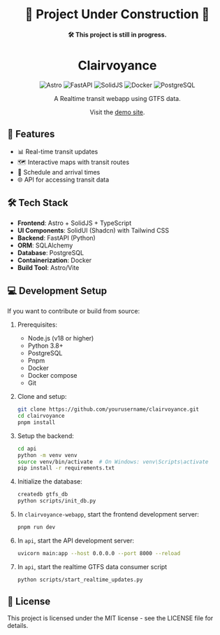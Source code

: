 


<div align="center">

# 🚧 **Project Under Construction** 🚧
 
#### 🛠️ **This project is still in progress.** 

</div>


<div align="center">

<!-- <img src="clairvoyance-webapp/public/favicon.svg"> -->

<h1>Clairvoyance</h1>


![Astro](https://img.shields.io/badge/astro-%23FF5A1F.svg?style=for-the-badge&logo=astro&logoColor=white)
![FastAPI](https://img.shields.io/badge/fastapi-%2300C7B7.svg?style=for-the-badge&amp;logo=fastapi&amp;logoColor=white)
![SolidJS](https://img.shields.io/badge/solid.js-%2320232a.svg?style=for-the-badge&logo=solid&logoColor=%2361DAFB)
![Docker](https://img.shields.io/badge/docker-%232496ED.svg?style=for-the-badge&logo=docker&logoColor=white)
![PostgreSQL](https://img.shields.io/badge/postgresql-%23336791.svg?style=for-the-badge&logo=postgresql&logoColor=white)

A Realtime transit webapp using GTFS data.

Visit the [demo site](https://bp.botnewish.xyz/clairvoyance2/).

</div>

## 🚀 Features

-   📊 Real-time transit updates
-   🗺️ Interactive maps with transit routes
-   📅 Schedule and arrival times
-   🌐 API for accessing transit data

## 🛠️ Tech Stack

-   **Frontend**: Astro + SolidJS + TypeScript
-   **UI Components**: SolidUI (Shadcn) with Tailwind CSS
-   **Backend**: FastAPI (Python)
-   **ORM**: SQLAlchemy
-   **Database**: PostgreSQL
-   **Containerization**: Docker
-   **Build Tool**: Astro/Vite



## 💻 Development Setup

If you want to contribute or build from source:

1. Prerequisites:

    - Node.js (v18 or higher)
    - Python 3.8+
    - PostgreSQL
    - Pnpm
    - Docker 
    - Docker compose
    - Git

2. Clone and setup:
    ```bash
    git clone https://github.com/yourusername/clairvoyance.git
    cd clairvoyance
    pnpm install
    ```

3. Setup the backend:
    ```bash
    cd api
    python -m venv venv
    source venv/bin/activate  # On Windows: venv\Scripts\activate
    pip install -r requirements.txt
    ```

4. Initialize the database:
    ```bash
    createdb gtfs_db
    python scripts/init_db.py
    ```

5. In `clairvoyance-webapp`, start the frontend development server:
    ```bash
    pnpm run dev
    ```
6. In `api`, start the API development server:
    ```bash
    uvicorn main:app --host 0.0.0.0 --port 8000 --reload
    ```
7. In `api`, start the realtime GTFS data consumer script 
    ```bash
    python scripts/start_realtime_updates.py
    ```

## 📝 License

This project is licensed under the MIT license - see the LICENSE file for details.